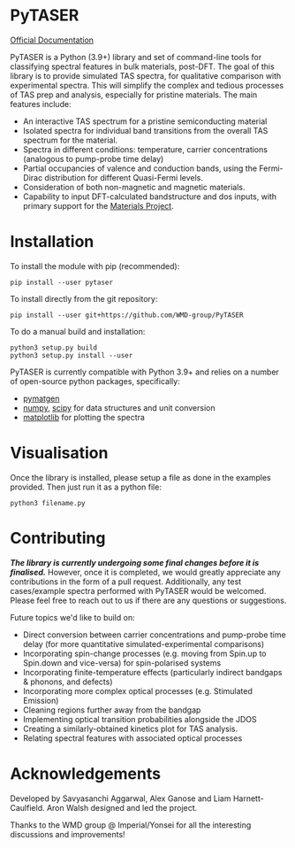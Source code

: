 # PyTASER

[Official Documentation](file:///Users/savyaaggarwal/Desktop/INTERNSHIPS/urop_1/pytaser/PyTASER/docs/build/html/introduction.html)

PyTASER is a Python (3.9+) library and set of command-line tools for classifying spectral features in bulk materials, post-DFT. The goal of this library is to provide simulated TAS spectra, for qualitative comparison with experimental spectra. This will simplify the complex and tedious processes of TAS prep and analysis, especially for pristine materials. The main features include:

* An interactive TAS spectrum for a pristine semiconducting material
* Isolated spectra for individual band transitions from the overall TAS spectrum for the material.
* Spectra in different conditions: temperature, carrier concentrations (analogous to pump-probe time delay) 
* Partial occupancies of valence and conduction bands, using the Fermi-Dirac distribution for different Quasi-Fermi levels. 
* Consideration of both non-magnetic and magnetic materials. 
* Capability to input DFT-calculated bandstructure and dos inputs, with primary support for the [Materials Project](https://materialsproject.org/).

# Installation

To install the module with pip (recommended): 

```
pip install --user pytaser
```
To install directly from the git repository:
```
pip install --user git+https://github.com/WMD-group/PyTASER
```
To do a manual build and installation:
```
python3 setup.py build
python3 setup.py install --user
```

PyTASER is currently compatible with Python 3.9+ and relies on a number of open-source python packages, specifically:

* [pymatgen](https://pymatgen.org/index.html) 
* [numpy](https://numpy.org/), [scipy](https://scipy.org/) for data structures and unit conversion
* [matplotlib](https://matplotlib.org/) for plotting the spectra

# Visualisation 

Once the library is installed, please setup a file as done in the examples provided. Then just run it as a python file:
```
python3 filename.py
```

# Contributing

***The library is currently undergoing some final changes before it is finalised.*** However, once it is completed, we would greatly appreciate any contributions in the form of a pull request. 
Additionally, any test cases/example spectra performed with PyTASER would be welcomed. Please feel free to reach out to us if there are any questions or suggestions. 

Future topics we'd like to build on:

* Direct conversion between carrier concentrations and pump-probe time delay (for more quantitative simulated-experimental comparisons)
* Incorporating spin-change processes (e.g. moving from Spin.up to Spin.down and vice-versa) for spin-polarised systems
* Incorporating finite-temperature effects (particularly indirect bandgaps & phonons, and defects)
* Incorporating more complex optical processes (e.g. Stimulated Emission)
* Cleaning regions further away from the bandgap
* Implementing optical transition probabilities alongside the JDOS
* Creating a similarly-obtained kinetics plot for TAS analysis.
* Relating spectral features with associated optical processes


# Acknowledgements

Developed by Savyasanchi Aggarwal, Alex Ganose and Liam Harnett-Caulfield. Aron Walsh designed and led the project. 

Thanks to the WMD group @ Imperial/Yonsei for all the interesting discussions and improvements!


